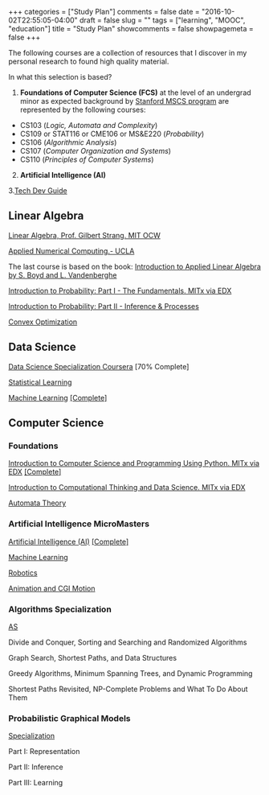 +++
categories = ["Study Plan"]
comments = false
date = "2016-10-02T22:55:05-04:00"
draft = false
slug = ""
tags = ["learning", "MOOC", "education"]
title = "Study Plan"
showcomments = false
showpagemeta = false
+++

The following courses are a collection of resources that I discover in my personal research to found high quality material.

In what this selection is based?

1. **Foundations of Computer Science (FCS)** at the level of an undergrad minor as expected background by [Stanford MSCS program](https://scpd.stanford.edu/public/category/courseCategoryCertificateProfile.do?method=load&certificateId=1240861) are represented by the following courses:

  - CS103 (*Logic, Automata and Complexity*)
  - CS109 or STAT116 or CME106 or MS&E220 (*Probability*)
  - CS106 (*Algorithmic Analysis*)
  - CS107 (*Computer Organization and Systems*)
  - CS110 (*Principles of Computer Systems*)

2. **Artificial Intelligence (AI)**

3.[Tech Dev Guide](https://techdevguide.withgoogle.com/)

## Linear Algebra

[Linear Algebra, Prof. Gilbert Strang. MIT OCW](https://ocw.mit.edu/courses/mathematics/18-06-linear-algebra-spring-2010/index.htm)

[Applied Numerical Computing.- UCLA](http://www.seas.ucla.edu/~vandenbe/ee133a.html)

The last course is based on the book: [Introduction to Applied Linear Algebra by S. Boyd and L. Vandenberghe](https://web.stanford.edu/~boyd/vmls/vmls.pdf)

[Introduction to Probability: Part I - The Fundamentals. MITx via EDX](https://www.edx.org/es/course/introduction-probability-part-1-mitx-6-041-1x)

[Introduction to Probability: Part II - Inference & Processes](https://www.edx.org/es/course/introduction-to-probability-part-2-inference-processes)


[Convex Optimization](https://lagunita.stanford.edu/courses/Engineering/CVX101/Winter2014/info)


## Data Science

[Data Science Specialization Coursera](https://www.coursera.org/specializations/jhu-data-science) [70% Complete]

[Statistical Learning](https://lagunita.stanford.edu/courses/HumanitiesSciences/StatLearning/Winter2016/about)

[Machine Learning](https://www.coursera.org/learn/machine-learning) [[Complete]](https://www.coursera.org/account/accomplishments/certificate/ZDMPQ4RV7WCF)

## Computer Science

### Foundations

[Introduction to Computer Science and Programming Using Python. MITx via EDX](https://www.edx.org/es/course/introduction-computer-science-mitx-6-00-1x-11) [[Complete]](https://courses.edx.org/certificates/user/8109033/course/course-v1:MITx+6.00.1x+2T2017)

[Introduction to Computational Thinking and Data Science. MITx via EDX](https://www.edx.org/es/course/introduction-computational-thinking-data-mitx-6-00-2x-6)

[Automata Theory](https://lagunita.stanford.edu/courses/course-v1:ComputerScience+Automata+SelfPaced/info)

### Artificial Intelligence MicroMasters

[Artificial Intelligence (AI)](https://www.edx.org/es/course/artificial-intelligence-ai-columbiax-csmm-101x-4) [[Complete]](https://courses.edx.org/certificates/user/8109033/course/course-v1:ColumbiaX+CSMM.101x+2T2017_2)

[Machine Learning](https://www.edx.org/es/course/machine-learning-columbiax-csmm-102x-2)

[Robotics](https://www.edx.org/es/course/robotics-columbiax-csmm-103x-2)

[Animation and CGI Motion](https://www.edx.org/es/course/animation-cgi-motion-columbiax-csmm-104x-2)

### Algorithms Specialization

[AS](https://www.coursera.org/specializations/algorithms)

Divide and Conquer, Sorting and Searching and Randomized Algorithms

Graph Search, Shortest Paths, and Data Structures

Greedy Algorithms, Minimum Spanning Trees, and Dynamic Programming

Shortest Paths Revisited, NP-Complete Problems and What To Do About Them


### Probabilistic Graphical Models

[Specialization](https://www.coursera.org/specializations/probabilistic-graphical-models)

Part I: Representation

Part II: Inference

Part III: Learning




